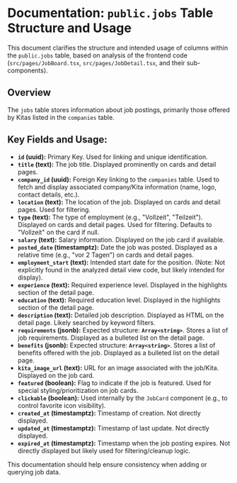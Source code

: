 # Documentation: `public.jobs` Table Structure and Usage

This document clarifies the structure and intended usage of columns within the `public.jobs` table, based on analysis of the frontend code (`src/pages/JobBoard.tsx`, `src/pages/JobDetail.tsx`, and their sub-components).

## Overview

The `jobs` table stores information about job postings, primarily those offered by Kitas listed in the `companies` table.

## Key Fields and Usage:

*   **`id` (uuid):** Primary Key. Used for linking and unique identification.
*   **`title` (text):** The job title. Displayed prominently on cards and detail pages.
*   **`company_id` (uuid):** Foreign Key linking to the `companies` table. Used to fetch and display associated company/Kita information (name, logo, contact details, etc.).
*   **`location` (text):** The location of the job. Displayed on cards and detail pages. Used for filtering.
*   **`type` (text):** The type of employment (e.g., "Vollzeit", "Teilzeit"). Displayed on cards and detail pages. Used for filtering. Defaults to "Vollzeit" on the card if null.
*   **`salary` (text):** Salary information. Displayed on the job card if available.
*   **`posted_date` (timestamptz):** Date the job was posted. Displayed as a relative time (e.g., "vor 2 Tagen") on cards and detail pages.
*   **`employment_start` (text):** Intended start date for the position. (Note: Not explicitly found in the analyzed detail view code, but likely intended for display).
*   **`experience` (text):** Required experience level. Displayed in the highlights section of the detail page.
*   **`education` (text):** Required education level. Displayed in the highlights section of the detail page.
*   **`description` (text):** Detailed job description. Displayed as HTML on the detail page. Likely searched by keyword filters.
*   **`requirements` (jsonb):** Expected structure: **`Array<string>`**. Stores a list of job requirements. Displayed as a bulleted list on the detail page.
*   **`benefits` (jsonb):** Expected structure: **`Array<string>`**. Stores a list of benefits offered with the job. Displayed as a bulleted list on the detail page.
*   **`kita_image_url` (text):** URL for an image associated with the job/Kita. Displayed on the job card.
*   **`featured` (boolean):** Flag to indicate if the job is featured. Used for special styling/prioritization on job cards.
*   **`clickable` (boolean):** Used internally by the `JobCard` component (e.g., to control favorite icon visibility).
*   **`created_at` (timestamptz):** Timestamp of creation. Not directly displayed.
*   **`updated_at` (timestamptz):** Timestamp of last update. Not directly displayed.
*   **`expired_at` (timestamptz):** Timestamp when the job posting expires. Not directly displayed but likely used for filtering/cleanup logic.

This documentation should help ensure consistency when adding or querying job data.
